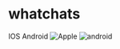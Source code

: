 # whatchats

IOS Android
![Apple]("https://github.com/VB10/WhatsApp-Chat/blob/master/assets/github/Simulator%20Screen%20Shot%20-%20iPhone%208%20Plus%20-%202020-05-07%20at%2004.22.01.png?raw=true") ![android](https://github.com/VB10/WhatsApp-Chat/blob/master/assets/github/Simulator%20Screen%20Shot%20-%20iPhone%208%20Plus%20-%202020-05-07%20at%2004.22.53.png?raw=true)
